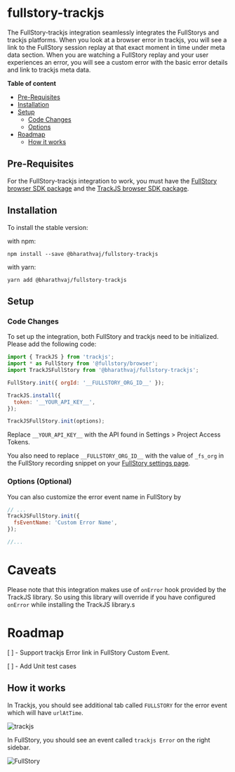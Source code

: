 # fullstory-trackjs

The FullStory-trackjs integration seamlessly integrates the FullStorys and trackjs platforms. When you look at a browser error in trackjs, you will see a link
to the FullStory session replay at that exact moment in time under meta data section. When you are watching a FullStory replay and your user experiences an
error, you will see a custom error with the basic error details and link to trackjs meta data.

<!-- START doctoc generated TOC please keep comment here to allow auto update -->
<!-- DON'T EDIT THIS SECTION, INSTEAD RE-RUN doctoc TO UPDATE -->

**Table of content**

- [Pre-Requisites](#pre-requisites)
- [Installation](#installation)
- [Setup](#setup)
  - [Code Changes](#code-changes)
  - [Options](#options)
- [Roadmap](#roadmap)
  - [How it works](#how-it-works)

<!-- END doctoc generated TOC please keep comment here to allow auto update -->

## Pre-Requisites

For the FullStory-trackjs integration to work, you must have the [FullStory browser SDK package](https://www.npmjs.com/package/@fullstory/browser) and the
[TrackJS browser SDK package](https://www.npmjs.com/package/trackjs).

## Installation

To install the stable version:

with npm:

```
npm install --save @bharathvaj/fullstory-trackjs
```

with yarn:

```
yarn add @bharathvaj/fullstory-trackjs
```

## Setup

### Code Changes

To set up the integration, both FullStory and trackjs need to be initialized. Please add the following code:

```js
import { TrackJS } from 'trackjs';
import * as FullStory from '@fullstory/browser';
import TrackJSFullStory from '@bharathvaj/fullstory-trackjs';

FullStory.init({ orgId: '__FULLSTORY_ORG_ID__' });

TrackJS.install({
  token: '__YOUR_API_KEY__',
});

TrackJSFullStory.init(options);
```

Replace `__YOUR_API_KEY__` with the API found in Settings > Project Access Tokens.

You also need to replace `__FULLSTORY_ORG_ID__` with the value of `_fs_org` in the FullStory recording snippet on your
[FullStory settings page](https://help.fullstory.com/hc/en-us/articles/360020623514).

### Options (Optional)

You can also customize the error event name in FullStory by

```js
// ...
TrackJSFullStory.init({
  fsEventName: 'Custom Error Name',
});

//...
```

# Caveats

Please note that this integration makes use of `onError` hook provided by the TrackJS library. So using this library will override if you have configured
`onError` while installing the TrackJS library.s

# Roadmap

[ ] - Support trackjs Error link in FullStory Custom Event.

[ ] - Add Unit test cases

## How it works

In Trackjs, you should see additional tab called `FULLSTORY` for the error event which will have `urlAtTime`.

![trackjs](https://i.imgur.com/agEgd5a.png)

In FullStory, you should see an event called `trackjs Error` on the right sidebar.

![FullStory](https://i.imgur.com/a26RBtf.png)
